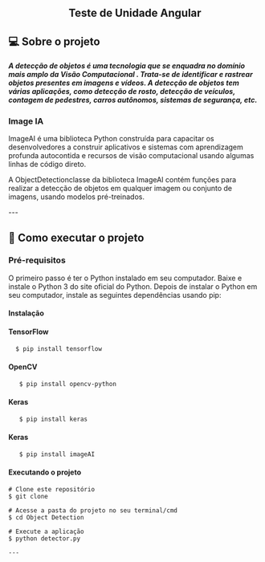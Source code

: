 <h2 align="center"> 
 Teste de Unidade Angular
</h2>

## 💻 Sobre o projeto

  <h5> A detecção de objetos é uma tecnologia que se enquadra no domínio mais amplo da Visão Computacional . Trata-se de identificar e rastrear objetos presentes em imagens e vídeos. A detecção de objetos tem várias aplicações, como detecção de rosto, detecção de veículos, contagem de pedestres, carros autônomos, sistemas de segurança, etc.</h5>

### Image IA
  <P> ImageAI é uma biblioteca Python construída para capacitar os desenvolvedores a construir aplicativos e sistemas com aprendizagem profunda autocontida e recursos de visão computacional usando algumas linhas de código direto. </p>
<p>  A ObjectDetectionclasse da biblioteca ImageAI contém funções para realizar a detecção de objetos em qualquer imagem ou conjunto de imagens, usando modelos pré-treinados. </p>
---

## 🚀 Como executar o projeto

### Pré-requisitos

O primeiro passo é ter o Python instalado em seu computador. Baixe e instale o Python 3 do site oficial do Python.
Depois de instalar o Python em seu computador, instale as seguintes dependências usando pip:

#### Instalação

#### TensorFlow
  ```bash
    $ pip install tensorflow
  ```
#### OpenCV
   ```bash
      $ pip install opencv-python
   ```
#### Keras
   ```bash
      $ pip install keras
   ```
#### Keras
   ```bash
      $ pip install imageAI
   ```
#### Executando o projeto
    
    # Clone este repositório
    $ git clone 

    # Acesse a pasta do projeto no seu terminal/cmd
    $ cd Object Detection

    # Execute a aplicação
    $ python detector.py
   ```
---
    
